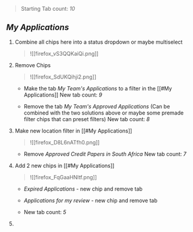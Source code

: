> Starting Tab count: *10*

## *My Applications*



1. Combine all chips here into a status dropdown or maybe multiselect
   > ![[firefox_vS3QQKaiQi.png]]

2. Remove Chips  
   > ![[firefox_SdUKQihji2.png]]

	- Make the tab *My Team's Applications* to a filter in the [[#My Applications]]
	  New tab count: *9*
   
	- Remove the tab *My Team's Approved Applications* (Can be combined with the two solutions above or maybe some premade filter chips that can preset filters)
	  New tab count: *8*

3. Make new location filter in [[#My Applications]]
	> ![[firefox_D8L6nATfh0.png]]
	
	- Remove *Approved Credit Papers in South Africa*
	  New tab count: *7*
	

4. Add 2 new chips in [[#My Applications]]
	> ![[firefox_FqGaaHNltf.png]]
	
	- *Expired Applications* - new chip and remove tab
	- *Applications for my review* - new chip and remove tab
	  
	- New tab count: *5*

5. 